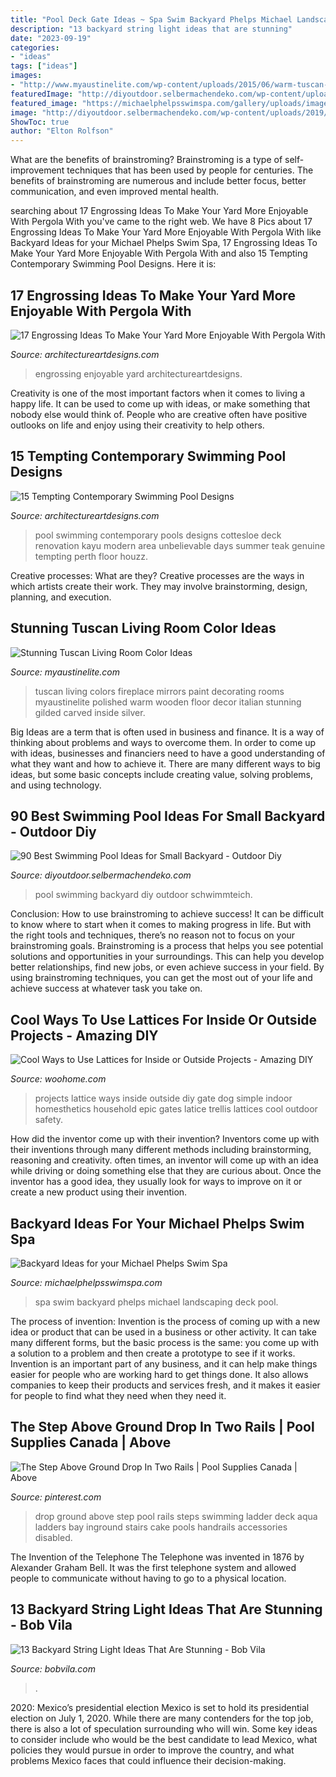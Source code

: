 ```yaml
---
title: "Pool Deck Gate Ideas ~ Spa Swim Backyard Phelps Michael Landscaping Deck Pool"
description: "13 backyard string light ideas that are stunning"
date: "2023-09-19"
categories:
- "ideas"
tags: ["ideas"]
images:
- "http://www.myaustinelite.com/wp-content/uploads/2015/06/warm-tuscan-living-room-colors-with-polished-wooden-floor-and-fireplace-681x1024.jpg"
featuredImage: "http://diyoutdoor.selbermachendeko.com/wp-content/uploads/2019/09/90-Best-Swimming-Pool-Ideas-for-Small-Backyard.jpg"
featured_image: "https://michaelphelpsswimspa.com/gallery/uploads/images/flexslider/washington-state.jpg"
image: "http://diyoutdoor.selbermachendeko.com/wp-content/uploads/2019/09/90-Best-Swimming-Pool-Ideas-for-Small-Backyard.jpg"
ShowToc: true
author: "Elton Rolfson"
---
```



What are the benefits of brainstroming?
Brainstroming is a type of self-improvement techniques that has been used by people for centuries. The benefits of brainstroming are numerous and include better focus, better communication, and even improved mental health.

	

		
searching about 17 Engrossing Ideas To Make Your Yard More Enjoyable With Pergola With you've came to the right web. We have 8 Pics about 17 Engrossing Ideas To Make Your Yard More Enjoyable With Pergola With like Backyard Ideas for your Michael Phelps Swim Spa, 17 Engrossing Ideas To Make Your Yard More Enjoyable With Pergola With and also 15 Tempting Contemporary Swimming Pool Designs. Here it is:
		
    
## 17 Engrossing Ideas To Make Your Yard More Enjoyable With Pergola With

<img loading=lazy src="https://www.architectureartdesigns.com/wp-content/uploads/2015/08/821.jpg" onerror="this.onerror=null;this.src='https://tse1.mm.bing.net/th?id=OIP.Io_ICXMQaS3-oTW08amo3QHaGu&amp;pid=15.1';" alt="17 Engrossing Ideas To Make Your Yard More Enjoyable With Pergola With">

_Source: architectureartdesigns.com_

>engrossing enjoyable yard architectureartdesigns. 

	

Creativity is one of the most important factors when it comes to living a happy life. It can be used to come up with ideas, or make something that nobody else would think of. People who are creative often have positive outlooks on life and enjoy using their creativity to help others.

    
## 15 Tempting Contemporary Swimming Pool Designs

<img loading=lazy src="https://www.architectureartdesigns.com/wp-content/uploads/2014/09/15-Tempting-Contemporary-Swimming-Pool-Designs-15-630x945.jpg" onerror="this.onerror=null;this.src='https://tse2.mm.bing.net/th?id=OIP.D1TRPCN_K6I5CD5wQrDIWwHaLH&amp;pid=15.1';" alt="15 Tempting Contemporary Swimming Pool Designs">

_Source: architectureartdesigns.com_

>pool swimming contemporary pools designs cottesloe deck renovation kayu modern area unbelievable days summer teak genuine tempting perth floor houzz. 

	

Creative processes: What are they?
Creative processes are the ways in which artists create their work. They may involve brainstorming, design, planning, and execution.

    
## Stunning Tuscan Living Room Color Ideas

<img loading=lazy src="http://www.myaustinelite.com/wp-content/uploads/2015/06/warm-tuscan-living-room-colors-with-polished-wooden-floor-and-fireplace-681x1024.jpg" onerror="this.onerror=null;this.src='https://tse3.mm.bing.net/th?id=OIP.rdwpadR_k66jtpyEkCVF1QHaLI&amp;pid=15.1';" alt="Stunning Tuscan Living Room Color Ideas">

_Source: myaustinelite.com_

>tuscan living colors fireplace mirrors paint decorating rooms myaustinelite polished warm wooden floor decor italian stunning gilded carved inside silver. 

	

Big Ideas are a term that is often used in business and finance. It is a way of thinking about problems and ways to overcome them. In order to come up with ideas, businesses and financiers need to have a good understanding of what they want and how to achieve it. There are many different ways to big ideas, but some basic concepts include creating value, solving problems, and using technology.

    
## 90 Best Swimming Pool Ideas For Small Backyard - Outdoor Diy

<img loading=lazy src="http://diyoutdoor.selbermachendeko.com/wp-content/uploads/2019/09/90-Best-Swimming-Pool-Ideas-for-Small-Backyard.jpg" onerror="this.onerror=null;this.src='https://tse3.mm.bing.net/th?id=OIP.FuJhZdKdhhVd3Dm8OMX1ygHaFO&amp;pid=15.1';" alt="90 Best Swimming Pool Ideas for Small Backyard - Outdoor Diy">

_Source: diyoutdoor.selbermachendeko.com_

>pool swimming backyard diy outdoor schwimmteich. 

	

Conclusion: How to use brainstroming to achieve success!
It can be difficult to know where to start when it comes to making progress in life. But with the right tools and techniques, there’s no reason not to focus on your brainstroming goals. Brainstroming is a process that helps you see potential solutions and opportunities in your surroundings. This can help you develop better relationships, find new jobs, or even achieve success in your field. By using brainstroming techniques, you can get the most out of your life and achieve success at whatever task you take on.

    
## Cool Ways To Use Lattices For Inside Or Outside Projects - Amazing DIY

<img loading=lazy src="http://www.woohome.com/wp-content/uploads/2016/07/trellis-and-lattice-around-your-home-05.jpg" onerror="this.onerror=null;this.src='https://tse4.mm.bing.net/th?id=OIP.7HAHgsn1cWHYFkbYAHkcMgHaK1&amp;pid=15.1';" alt="Cool Ways to Use Lattices for Inside or Outside Projects - Amazing DIY">

_Source: woohome.com_

>projects lattice ways inside outside diy gate dog simple indoor homesthetics household epic gates latice trellis lattices cool outdoor safety. 

	

How did the inventor come up with their invention?
Inventors come up with their inventions through many different methods including brainstorming, reasoning and creativity. often times, an inventor will come up with an idea while driving or doing something else that they are curious about. Once the inventor has a good idea, they usually look for ways to improve on it or create a new product using their invention.

    
## Backyard Ideas For Your Michael Phelps Swim Spa

<img loading=lazy src="https://michaelphelpsswimspa.com/gallery/uploads/images/flexslider/washington-state.jpg" onerror="this.onerror=null;this.src='https://tse1.mm.bing.net/th?id=OIP.n74uyf4WcjAMespsJYJZZgHaFA&amp;pid=15.1';" alt="Backyard Ideas for your Michael Phelps Swim Spa">

_Source: michaelphelpsswimspa.com_

>spa swim backyard phelps michael landscaping deck pool. 

	

The process of invention:
Invention is the process of coming up with a new idea or product that can be used in a business or other activity. It can take many different forms, but the basic process is the same: you come up with a solution to a problem and then create a prototype to see if it works.
Invention is an important part of any business, and it can help make things easier for people who are working hard to get things done. It also allows companies to keep their products and services fresh, and it makes it easier for people to find what they need when they need it.

    
## The Step Above Ground Drop In Two Rails | Pool Supplies Canada | Above

<img loading=lazy src="https://i.pinimg.com/736x/c7/c1/21/c7c1213796503b0e64f527919707cccc.jpg" onerror="this.onerror=null;this.src='https://tse3.mm.bing.net/th?id=OIP.lCF5fhu2boUJ2yAO0Q3f2wAAAA&amp;pid=15.1';" alt="The Step Above Ground Drop In Two Rails | Pool Supplies Canada | Above">

_Source: pinterest.com_

>drop ground above step pool rails steps swimming ladder deck aqua ladders bay inground stairs cake pools handrails accessories disabled. 

	

The Invention of the Telephone
The Telephone was invented in 1876 by Alexander Graham Bell. It was the first telephone system and allowed people to communicate without having to go to a physical location.

    
## 13 Backyard String Light Ideas That Are Stunning - Bob Vila

<img loading=lazy src="https://s3-production.bobvila.com/slides/38335/original/canopy_backyard_string_lights.jpg?1594226538" onerror="this.onerror=null;this.src='https://tse2.mm.bing.net/th?id=OIP.v7gIPp8GnKMzPc1SwExh3AHaJ4&amp;pid=15.1';" alt="13 Backyard String Light Ideas That Are Stunning - Bob Vila">

_Source: bobvila.com_

>. 

	

2020: Mexico’s presidential election
Mexico is set to hold its presidential election on July 1, 2020. While there are many contenders for the top job, there is also a lot of speculation surrounding who will win. Some key ideas to consider include who would be the best candidate to lead Mexico, what policies they would pursue in order to improve the country, and what problems Mexico faces that could influence their decision-making.

